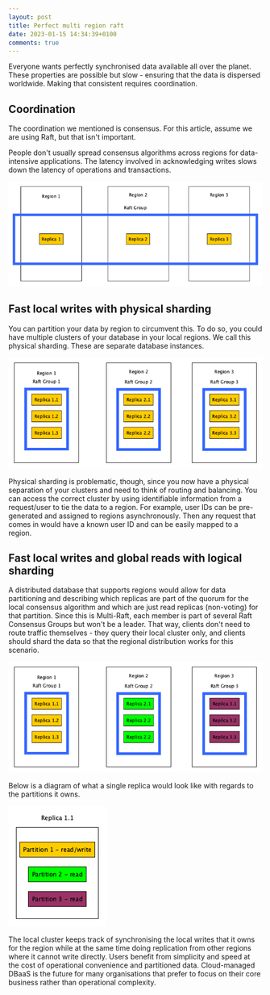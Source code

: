 ```yaml
---
layout: post
title: Perfect multi region raft
date: 2023-01-15 14:34:39+0100
comments: true
---
```


Everyone wants perfectly synchronised data available all over the planet.
These properties are possible but slow - ensuring that the data is dispersed worldwide.
Making that consistent requires coordination.

## Coordination
The coordination we mentioned is consensus.
For this article, assume we are using Raft, but that isn't important.

People don't usually spread consensus algorithms across regions for data-intensive applications.
The latency involved in acknowledging writes slows down the latency of operations and transactions.

![Diagram of raft running on multiple regions](/assets/diagrams/multi-region-raft-1.png "Diagram of raft running on multiple regions")

## Fast local writes with physical sharding
You can partition your data by region to circumvent this.
To do so, you could have multiple clusters of your database in your local regions.
We call this physical sharding.
These are separate database instances.

![Diagram of physical sharding](/assets/diagrams/multi-region-raft-2.png "Diagram of physical sharding")

Physical sharding is problematic, though, since you now have a physical separation of your clusters and need to think of routing and balancing.
You can access the correct cluster by using identifiable information from a request/user to tie the data to a region.
For example, user IDs can be pre-generated and assigned to regions asynchronously.
Then any request that comes in would have a known user ID and can be easily mapped to a region.

## Fast local writes and global reads with logical sharding
A distributed database that supports regions would allow for data partitioning and describing which replicas are part of the quorum for the local consensus algorithm and which are just read replicas (non-voting) for that partition.
Since this is Multi-Raft, each member is part of several Raft Consensus Groups but won't be a leader.
That way, clients don't need to route traffic themselves - they query their local cluster only, and clients should shard the data so that the regional distribution works for this scenario.

![Diagram of logical sharding](/assets/diagrams/multi-region-raft-3.png "Diagram of logical sharding")

Below is a diagram of what a single replica would look like with regards to the partitions it owns.

![Diagram of partitions on a replica with logical sharding](/assets/diagrams/multi-region-raft-4.png "Diagram of partitions on a replica with logical sharding")

The local cluster keeps track of synchronising the local writes that it owns for the region while at the same time doing replication from other regions where it cannot write directly.
Users benefit from simplicity and speed at the cost of operational convenience and partitioned data.
Cloud-managed DBaaS is the future for many organisations that prefer to focus on their core business rather than operational complexity.
